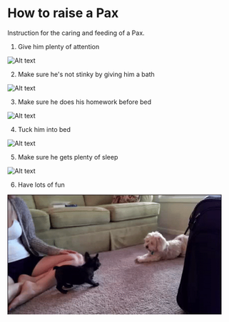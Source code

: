 # How to raise a Pax
Instruction for the caring and feeding of a Pax.

1. Give him plenty of attention

![Alt text](https://i.imgur.com/FoK2dmG.jpg)

2. Make sure he's not stinky by giving him a bath

![Alt text](https://i.imgur.com/YCtp2ct.jpg)

3. Make sure he does his homework before bed

![Alt text](https://i.imgur.com/2JnCxjj.jpg)

4. Tuck him into bed

![Alt text](https://i.imgur.com/wutDU4C.jpg)

5. Make sure he gets plenty of sleep

![Alt text](https://i.imgur.com/6gzxGOS.jpg)

6. Have lots of fun

![Alt Text](/images/pax.gif)
